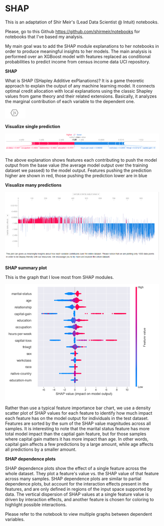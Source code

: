 # SHAP
This is an adaptation of Shir Meir's (Lead Data Scientist @ Intuit) notebooks.

Please, go to this Github https://github.com/shirmeir/notebooks for notebooks that I've based my analysis.

My main goal was to add the SHAP module explanations to her notebooks in order to produce meaningful insights to her models. The main analysis is performed over an XGBoost model with features replaced as conditional probabilities to predict income from census income data UCI repository.

**SHAP**

What is SHAP (SHapley Additive exPlanations)? It is a game theoretic approach to explain the output of any machine learning model. It connects optimal credit allocation with local explanations using the classic Shapley values from game theory and their related extensions. Basically, it analyzes the marginal contribution of each variable to the dependent one.

![alt text](https://github.com/SebKleiner/SHAP/blob/master/shap0.png?raw=true)

**Visualize single prediction**

![alt text](https://github.com/SebKleiner/SHAP/blob/master/shap1.png?raw=true)

The above explanation shows features each contributing to push the model output from the base value (the average model output over the training dataset we passed) to the model output. Features pushing the prediction higher are shown in red, those pushing the prediction lower are in blue

**Visualize many predictions**

![alt text](https://github.com/SebKleiner/SHAP/blob/master/shap2.png?raw=true)

**SHAP summary plot**

This is the graph that I love most from SHAP modules.

![alt text](https://github.com/SebKleiner/SHAP/blob/master/shap3.png?raw=true)

Rather than use a typical feature importance bar chart, we use a density scatter plot of SHAP values for each feature to identify how much impact each feature has on the model output for individuals in the test dataset. Features are sorted by the sum of the SHAP value magnitudes across all samples. It is interesting to note that the marital status feature has more total model impact than the captial gain feature, but for those samples where capital gain matters it has more impact than age. In other words, capital gain affects a few predictions by a large amount, while age affects all predictions by a smaller amount.

**SHAP dependence plots**

SHAP dependence plots show the effect of a single feature across the whole dataset. They plot a feature's value vs. the SHAP value of that feature across many samples. SHAP dependence plots are similar to partial dependence plots, but account for the interaction effects present in the features, and are only defined in regions of the input space supported by data. The vertical dispersion of SHAP values at a single feature value is driven by interaction effects, and another feature is chosen for coloring to highlight possible interactions.

Please refer to the notebook to view multiple graphs between dependent variables.
